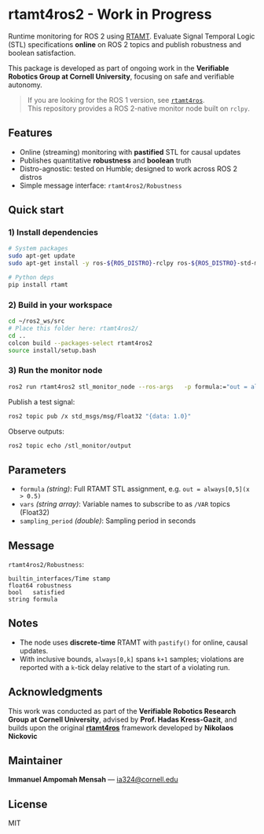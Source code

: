 # rtamt4ros2 - Work in Progress

Runtime monitoring for ROS 2 using [RTAMT](https://github.com/nickovic/rtamt).
Evaluate Signal Temporal Logic (STL) specifications **online** on ROS 2 topics and publish robustness and boolean satisfaction.

This package is developed as part of ongoing work in the **Verifiable Robotics Group at Cornell University**, focusing on safe and verifiable autonomy.

> If you are looking for the ROS 1 version, see [`rtamt4ros`](https://github.com/nickovic/rtamt4ros).  
> This repository provides a ROS 2-native monitor node built on `rclpy`.

## Features
- Online (streaming) monitoring with **pastified** STL for causal updates
- Publishes quantitative **robustness** and **boolean** truth
- Distro-agnostic: tested on Humble; designed to work across ROS 2 distros
- Simple message interface: `rtamt4ros2/Robustness`

## Quick start

### 1) Install dependencies
```bash
# System packages
sudo apt-get update
sudo apt-get install -y ros-${ROS_DISTRO}-rclpy ros-${ROS_DISTRO}-std-msgs

# Python deps
pip install rtamt
```

### 2) Build in your workspace
```bash
cd ~/ros2_ws/src
# Place this folder here: rtamt4ros2/
cd ..
colcon build --packages-select rtamt4ros2
source install/setup.bash
```

### 3) Run the monitor node
```bash
ros2 run rtamt4ros2 stl_monitor_node --ros-args   -p formula:="out = always[0,5](x > 0.5)"   -p vars:="['x']"   -p sampling_period:=0.1
```

Publish a test signal:
```bash
ros2 topic pub /x std_msgs/msg/Float32 "{data: 1.0}"
```

Observe outputs:
```bash
ros2 topic echo /stl_monitor/output
```

## Parameters
- `formula` *(string)*: Full RTAMT STL assignment, e.g. `out = always[0,5](x > 0.5)`
- `vars` *(string array)*: Variable names to subscribe to as `/VAR` topics (Float32)
- `sampling_period` *(double)*: Sampling period in seconds

## Message
`rtamt4ros2/Robustness`:
```text
builtin_interfaces/Time stamp
float64 robustness
bool   satisfied
string formula
```

## Notes
- The node uses **discrete-time** RTAMT with `pastify()` for online, causal updates.
- With inclusive bounds, `always[0,k]` spans `k+1` samples; violations are reported with a `k`-tick delay relative to the start of a violating run.

## Acknowledgments
This work was conducted as part of the **Verifiable Robotics Research Group at Cornell University**, advised by **Prof. Hadas Kress-Gazit**, and builds upon the original [**rtamt4ros**](https://github.com/nickovic/rtamt4ros) framework developed by **Nikolaos Nickovic**
## Maintainer
**Immanuel Ampomah Mensah** — ia324@cornell.edu

## License
MIT
